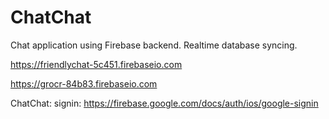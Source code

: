 # ChatChat

Chat application using Firebase backend. Realtime database syncing. 

https://friendlychat-5c451.firebaseio.com

https://grocr-84b83.firebaseio.com


ChatChat: 
signin: https://firebase.google.com/docs/auth/ios/google-signin


